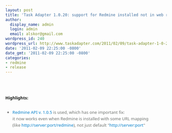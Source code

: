 ```yaml
---
layout: post
title: 'Task Adapter 1.0.20: support for Redmine installed not in web root'
author:
  display_name: admin
  login: admin
  email: alskor@gmail.com
wordpress_id: 240
wordpress_url: http://www.taskadapter.com/2011/02/09/task-adapter-1-0-20-support-for-redmine-installed-not-in-web-root/
date: '2011-02-09 22:25:00 -0800'
date_gmt: '2011-02-09 22:25:00 -0800'
categories:
- redmine
- release
---
```

<p><br/><br />
<h1 style="font-family: 'Myriad Pro', 'Lucida Grande', 'Lucida Sans Unicode', 'Segoe UI', Helvetica, Arial, sans-serif; font-size: 32px; line-height: 38px; margin-bottom: 20px; margin-left: 0px; margin-right: 0px; margin-top: 0px; text-shadow: rgb(234, 241, 234) 1px 1px 1px;">
<div style="font-family: 'Lucida Grande', 'Lucida Sans Unicode', 'Segoe UI', Helvetica, Arial, sans-serif; font-size: 13px; line-height: 20px; margin-bottom: 25px;"><span style="background-color: white;">Highlights:</span></div>
<ul style="color: #7a7a7a; font-family: 'Lucida Grande', 'Lucida Sans Unicode', 'Segoe UI', Helvetica, Arial, sans-serif; font-size: 13px; font-weight: normal; line-height: 20px;">
<li><span style="background-color: white;"><a href="http://taskadapter.com/redmine_java_api_1.0.5" style="color: #1487d4; text-decoration: none;">Redmine API v. 1.0.5</a>&nbsp;is used, which has one important fix:<br/>it now works even when Redmine is installed with some URL mapping (like&nbsp;<a href="http://server:port/redmine" style="color: #1487d4; text-decoration: none;">http://server:port/redmine</a>), not just default "<a href="http://server:port/" style="color: #1487d4; text-decoration: none;">http://server:port</a>"</span></li></ul></h1></p>
